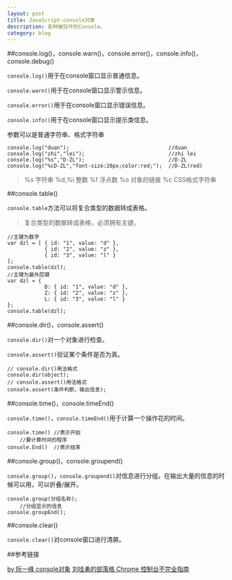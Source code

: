 ```yaml
---
layout: post
title: JavaScript-console对象
description: 各种被玩坏的Console。
category: blog
---
```


##console.log()，console.warn()，console.error()，console.info()，console.debug()

`console.log()`用于在console窗口显示普通信息。

`console.warn()`用于在console窗口显示警示信息。

`console.error()`用于在console窗口显示错误信息。

`console.info()`用于在console窗口显示提示类信息。


参数可以是普通字符串、格式字符串

```
console.log("duan");                                //duan
console.log("zhi","lei");                           //zhi lei
console.log("%s","D-ZL");                           //D-ZL
console.log("%cD-ZL","font-size:20px;color:red;");  //D-ZL(red)
```

> %s      字符串
> %d,%i   整数
> %f      浮点数
> %o      对象的链接
> %c      CSS格式字符串

##console.table()

`console.table`方法可以将复合类型的数据转成表格。

> 复合类型的数据转成表格，必须拥有主键。

```
//主键为数字
var dzl = [ { id: "1", value: "d" },
            { id: "2", value: "z" },
            { id: "3", value: "l" } 
];
console.table(dzl);
//主键为最外层键
var dzl = {
            D: { id: "1", value: "d" },
            Z: { id: "2", value: "z" },
            L: { id: "3", value: "l" }
};
console.table(dzl);
```

##console.dir()，console.assert()

`console.dir()`对一个对象进行检查。

`console.assert()`验证某个条件是否为真。

```
// console.dir()用法格式
console.dir(object);
// console.assert()用法格式
console.assert(条件判断，输出信息);
```

##console.time()，console.timeEnd()

`console.time()`，`console.timeEnd()`用于计算一个操作花的时间。

```
console.time() //表示开始
    //要计算时间的程序
console.End()  //表示结束
```

##console.group()，console.groupend()

`console.group()`，`console.groupend()`对信息进行分组。在输出大量的信息的时候可以用，可以折叠/展开。

```
console.group(分组名称);
    //分组显示的信息
console.groupEnd();
```

##console.clear()

`console.clear()`对console窗口进行清屏。


##参考链接

[by 阮一峰 console对象][1]
[刘哇勇的部落格 Chrome 控制台不完全指南][2]

[1]:http://javascript.ruanyifeng.com/tool/console.html#toc7
[2]:http://wayou.github.io/2014/09/10/chrome-console-tips-and-tricks/
[3]:https://developer.chrome.com/devtools/docs/console
